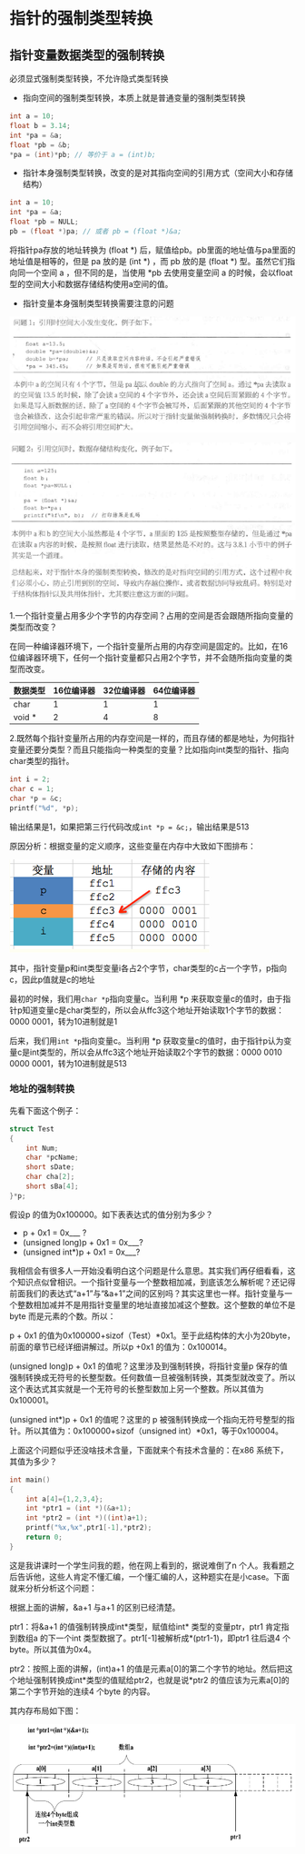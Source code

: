 # 指针的强制类型转换

## 指针变量数据类型的强制转换

必须显式强制类型转换，不允许隐式类型转换

- 指向空间的强制类型转换，本质上就是普通变量的强制类型转换

```c
int a = 10;
float b = 3.14;
int *pa = &a;
float *pb = &b;
*pa = (int)*pb; // 等价于 a = (int)b;
```

- 指针本身强制类型转换，改变的是对其指向空间的引用方式（空间大小和存储结构）

```c
int a = 10;
int *pa = &a;
float *pb = NULL;
pb = (float *)pa; // 或者 pb = (float *)&a;
```

将指针pa存放的地址转换为 (float *) 后，赋值给pb。pb里面的地址值与pa里面的地址值是相等的，但是 pa 放的是 (int *) ，而 pb 放的是 (float *) 型。虽然它们指向同一个空间 a ，但不同的是，当使用 *pb 去使用变量空间 a 的时候，会以float型的空间大小和数据存储结构使用a空间的值。

- 指针变量本身强制类型转换需要注意的问题

![1500218975068](./images/1500218975068.png)

![1500219029446](./images/1500219029446.png)

1.一个指针变量占用多少个字节的内存空间？占用的空间是否会跟随所指向变量的类型而改变？

在同一种编译器环境下，一个指针变量所占用的内存空间是固定的。比如，在16位编译器环境下，任何一个指针变量都只占用2个字节，并不会随所指向变量的类型而改变。

| 数据类型   | 16位编译器 | 32位编译器 | 64位编译器 |
| ------ | ------ | ------ | ------ |
| char   | 1      | 1      | 1      |
| void * | 2      | 4      | 8      |

2.既然每个指针变量所占用的内存空间是一样的，而且存储的都是地址，为何指针变量还要分类型？而且只能指向一种类型的变量？比如指向int类型的指针、指向char类型的指针。

```c
int i = 2;
char c = 1;
char *p = &c;
printf("%d", *p);
```

输出结果是1，如果把第三行代码改成`int *p = &c;`，输出结果是513

原因分析：根据变量的定义顺序，这些变量在内存中大致如下图排布：

![](./images/指针的数据类型.png)

其中，指针变量p和int类型变量i各占2个字节，char类型的c占一个字节，p指向c，因此p值就是c的地址

最初的时候，我们用`char *p`指向变量c。当利用 *p 来获取变量c的值时，由于指针p知道变量c是char类型的，所以会从ffc3这个地址开始读取1个字节的数据：0000 0001，转为10进制就是1

后来，我们用`int *p`指向变量c。当利用 *p 获取变量c的值时，由于指针p认为变量c是int类型的，所以会从ffc3这个地址开始读取2个字节的数据：0000 0010 0000 0001，转为10进制就是513

### 地址的强制转换

先看下面这个例子：

```c
struct Test
{
	int Num;
	char *pcName;
  	short sDate;
	char cha[2];
	short sBa[4];
}*p;
```

假设p 的值为0x100000。如下表表达式的值分别为多少？

- p + 0x1 = 0x___ ?
- (unsigned long)p + 0x1 = 0x___?
- (unsigned int*)p + 0x1 = 0x___?

我相信会有很多人一开始没看明白这个问题是什么意思。其实我们再仔细看看，这个知识点似曾相识。一个指针变量与一个整数相加减，到底该怎么解析呢？还记得前面我们的表达式“a+1”与“&a+1”之间的区别吗？其实这里也一样。指针变量与一个整数相加减并不是用指针变量里的地址直接加减这个整数。这个整数的单位不是byte 而是元素的个数。所以：

p + 0x1 的值为0x100000+sizof（Test）*0x1。至于此结构体的大小为20byte，前面的章节已经详细讲解过。所以p +0x1 的值为：0x100014。

(unsigned long)p + 0x1 的值呢？这里涉及到强制转换，将指针变量p 保存的值强制转换成无符号的长整型数。任何数值一旦被强制转换，其类型就改变了。所以这个表达式其实就是一个无符号的长整型数加上另一个整数。所以其值为0x100001。

(unsigned int\*)p + 0x1 的值呢？这里的 p 被强制转换成一个指向无符号整型的指针。所以其值为：0x100000+sizof（unsigned int）\*0x1，等于0x100004。

上面这个问题似乎还没啥技术含量，下面就来个有技术含量的：在x86 系统下，其值为多少？

```c
int main()
{
	int a[4]={1,2,3,4};
	int *ptr1 = (int *)(&a+1);
	int *ptr2 = (int *)((int)a+1);
	printf("%x,%x",ptr1[-1],*ptr2);
	return 0;
}

```


这是我讲课时一个学生问我的题，他在网上看到的，据说难倒了n 个人。我看题之后告诉他，这些人肯定不懂汇编，一个懂汇编的人，这种题实在是小case。下面就来分析分析这个问题：

根据上面的讲解，&a+1 与a+1 的区别已经清楚。

ptr1：将&a+1 的值强制转换成int\*类型，赋值给int\* 类型的变量ptr，ptr1 肯定指到数组a 的下一个int 类型数据了。ptr1[-1]被解析成\*(ptr1-1)，即ptr1 往后退4 个byte。所以其值为0x4。

ptr2：按照上面的讲解，(int)a+1 的值是元素a[0]的第二个字节的地址。然后把这个地址强制转换成int\*类型的值赋给ptr2，也就是说\*ptr2 的值应该为元素a[0]的第二个字节开始的连续4 个byte 的内容。

其内存布局如下图：

![1501034706646](./images/1501034706646.png)